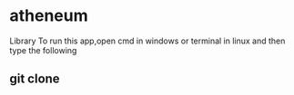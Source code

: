 # atheneum
Library
To run this app,open cmd in windows or terminal in linux and then type the following
## git clone 
